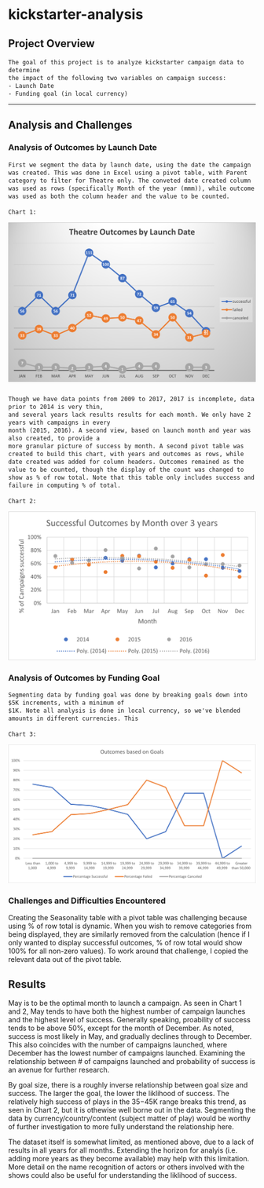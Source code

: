 # kickstarter-analysis

## Project Overview
    The goal of this project is to analyze kickstarter campaign data to determine
    the impact of the following two variables on campaign success:
    - Launch Date
    - Funding goal (in local currency)
    
---
## Analysis and Challenges
### Analysis of Outcomes by Launch Date
    First we segment the data by launch date, using the date the campaign was created. This was done in Excel using a pivot table, with Parent category to filter for Theatre only. The conveted date created column was used as rows (specifically Month of the year (mmm)), while outcome was used as both the column header and the value to be counted.
    
    Chart 1:
![Chart 1 - Outcomes by Launch Date](resources/Theater_Outcomes_vs_Launch.png)
###
    Though we have data points from 2009 to 2017, 2017 is incomplete, data prior to 2014 is very thin,
    and several years lack results results for each month. We only have 2 years with campaigns in every
    month (2015, 2016). A second view, based on launch month and year was also created, to provide a 
    more granular picture of success by month. A second pivot table was created to build this chart, with years and outcomes as rows, while date created was added for column headers. Outcomes remained as the value to be counted, though the display of the count was changed to show as % of row total. Note that this table only includes success and failure in computing % of total.
    
    Chart 2:
![Chart 2 - Successful Outcomes Seasonality](resources/Success_by_Month_Year.png)
    
### Analysis of Outcomes by Funding Goal
    Segmenting data by funding goal was done by breaking goals down into $5K increments, with a minimum of
    $1K. Note all analysis is done in local currency, so we've blended amounts in different currencies. This 
    
    Chart 3:
![Chart 3 - Outcomes by goal size](resources/Outcomes_vs_Goals.png)

### Challenges and Difficulties Encountered
Creating the Seasonality table with a pivot table was challenging because using % of row total is dynamic.  When you wish to remove categories from being displayed, they are similarly removed from the calculation (hence if I only wanted to display successful outcomes, % of row total would show 100% for all non-zero values).  To work around that challenge, I copied the relevant data out of the pivot table.

## Results
May is to be the optimal month to launch a campaign. As seen in Chart 1 and 2, May tends to have both the highest number of campaign launches and the highest level of success.
Generally speaking, proability of success tends to be above 50%, except for the month of December. As noted, success is most likely in May, and gradually declines through to December.  This also coincides with the number of campaigns launched, where December has the lowest number of campaigns launched. Examining the relationship between # of campaigns launched and probability of success is an avenue for further research.

By goal size, there is a roughly inverse relationship between goal size and success. The larger the goal, the lower the liklihood of success.  The relatively high success of plays in the $35-$45K range breaks this trend, as seen in Chart 2, but it is othewise well borne out in the data.   Segmenting the data by currency/country/content (subject matter of play) would be worthy of further investigation to more fully understand the relationship here.

The dataset itself is somewhat limited, as mentioned above, due to a lack of results in all years for all months. Extending the horizon for analyis (i.e. adding more years as they become available) may help with this limitation. More detail on the name recognition of actors or others involved with the shows could also be useful for understanding the liklihood of success.

